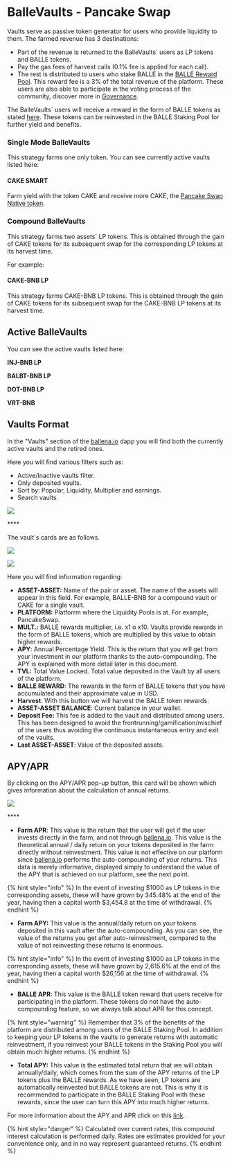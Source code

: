 # BalleVaults - Pancake Swap

Vaults serve as passive token generator for users who provide liquidity to them. The farmed revenue has 3 destinations:

* Part of the revenue is returned to the BalleVaults´ users as LP tokens and BALLE tokens.
* Pay the gas fees of harvest calls \(0.1% fee is applied for each call\).
* The rest is distributed to users who stake BALLE in the [BALLE Reward Pool](balle-staking-pool.md). This reward fee is a 3% of the total revenue of the platform. These users are also able to participate in the voting process of the community, discover more in [Governance](../governance.md).



The BalleVaults´ users will receive a reward in the form of BALLE tokens as stated [here](../tokenomics.md#platform-users-distribution-yield-optimizer-app). These tokens can be reinvested in the BALLE Staking Pool for further yield and benefits.



### Single Mode BalleVaults

This strategy farms one only token. You can see currently active vaults listed here:

#### CAKE SMART

Farm yield with the token CAKE and receive more CAKE, the [Pancake Swap Native token](https://exchange.pancakeswap.finance/#/swap).



### Compound BalleVaults

This strategy farms two assets´ LP tokens. This is obtained through the gain of CAKE tokens for its subsequent swap for the corresponding LP tokens at its harvest time.

For example:

#### CAKE-BNB LP

This strategy farms CAKE-BNB LP tokens. This is obtained through the gain of CAKE tokens for its subsequent swap for the CAKE-BNB LP tokens at its harvest time.



## Active BalleVaults

You can see the active vaults listed here:

**INJ-BNB LP**

**BALBT-BNB LP**

**DOT-BNB LP**

**VRT-BNB** 

## Vaults Format

In the "Vaults" section of the [ballena.io](https://ballena.io/) dapp you will find both the currently active vaults and the retired ones.

Here you will find various filters such as: 

* Active/Inactive vaults filter.
* Only deposited vaults. 
* Sort by: Popular, Liquidity, Multiplier and earnings. 
* Search vaults.

![](../../.gitbook/assets/image%20%2829%29.png)

\*\*\*\*

The vault´s cards are as follows.

![](../../.gitbook/assets/image%20%2832%29.png)

![](../../.gitbook/assets/image%20%2831%29.png)



Here you will find information regarding: 

* **ASSET-ASSET:** Name of the pair or asset. The name of the assets will appear in this field. For example, BALLE-BNB for a compound vault or CAKE for a single vault.
* **PLATFORM:** Platforrm where the Liquidity Pools is at. For example, PancakeSwap.
* **MULT.:** BALLE rewards multiplier, i.e. x1 o x10. Vaults provide rewards in the form of BALLE tokens, which are multiplied by this value to obtain higher rewards.
* **APY**: Annual Percentage Yield. This is the return that you will get from your investment in our platform thanks to the auto-compounding. The APY is explained with more detail later in this document.
* **TVL:** Total Value Locked. Total value deposited in the Vault by all users of the platform.
* **BALLE REWARD**: The rewards in the form of BALLE tokens that you have accumulated and their approximate value in USD.
* **Harvest**: With this button we will harvest the BALLE token rewards.
* **ASSET-ASSET BALANCE**: Current balance in your wallet.
* **Deposit Fee:** This fee is added to the vault and distributed among users. This has been designed to avoid the frontrunning/gamification/mischief of the users thus avoiding the continuous instantaneous entry and exit of the vaults.
* **Last ASSET-ASSET**: Value of the deposited assets.

## APY/APR

By clicking on the APY/APR pop-up button, this card will be shown which gives information about the calculation of annual returns.



![](../../.gitbook/assets/image%20%2830%29.png)

\*\*\*\*

* **Farm APR**: This value is the return that the user will get if the user invests directly in the farm, and not through [ballena.io](https://ballena.io/). This value is the theoretical annual / daily return on your tokens deposited in the farm directly without reinvestment. This value is not effective on our platform since [ballena.io](https://ballena.io/) performs the auto-compounding of your returns. This data is merely informative, displayed simply to understand the value of the APY that is achieved on our platform, see the next point.

{% hint style="info" %}
In the event of investing $1000 as LP tokens in the corresponding assets, these will have grown by 345.48% at the end of the year, having then a capital worth $3,454.8 at the time of withdrawal.
{% endhint %}

* **Farm APY:** This value is the annual/daily return on your tokens deposited in this vault after the auto-compounding. As you can see, the value of the returns you get after auto-reinvestment, compared to the value of not reinvesting these returns is enormous.

{% hint style="info" %}
In the event of investing $1000 as LP tokens in the corresponding assets, these will have grown by 2,615.6% at the end of the year, having then a capital worth $26,156 at the time of withdrawal.
{% endhint %}

* **BALLE APR**: This value is the BALLE token reward that users receive for participating in the platform. These tokens do not have the auto-compounding feature, so we always talk about APR for this concept.

{% hint style="warning" %}
Remember that 3% of the benefits of the platform are distributed among users of the BALLE Staking Pool. In addition to keeping your LP tokens in the vaults to generate returns with automatic reinvestment, if you reinvest your BALLE tokens in the Staking Pool you will obtain much higher returns.
{% endhint %}

* **Total APY:** This value is the estimated total return that we will obtain annually/daily, which comes from the sum of the APY returns of the LP tokens plus the BALLE rewards. As we have seen, LP tokens are automatically reinvested but BALLE tokens are not. This is why it is recommended to participate in the BALLE Staking Pool with these rewards, since the user can turn this APY into much higher returns.

For more information about the APY and APR click on this [link](../../tools-for-the-user/faq.md#4-apr-apy).

{% hint style="danger" %}
Calculated over current rates, this compound interest calculation is performed daily. Rates are estimates provided for your convenience only, and in no way represent guaranteed returns.
{% endhint %}





